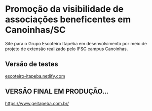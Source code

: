 # Promoção da visibilidade de associações beneficentes em Canoinhas/SC


Site para o Grupo Escoteiro Itapeba em desenvolvimento por meio de projeto de extensão realizado pelo IFSC campus Canoinhas.


## Versão de testes

[escoteiro-itapeba.netlify.com](https://escoteiro-itapeba.netlify.com)

## VERSÃO FINAL EM PRODUÇÃO...

https://www.geitapeba.com.br/
